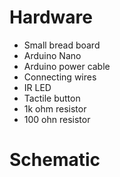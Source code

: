 # Hardware
- Small bread board
- Arduino Nano
- Arduino power cable
- Connecting wires
- IR LED
- Tactile button
- 1k ohm resistor
- 100 ohn resistor

# Schematic